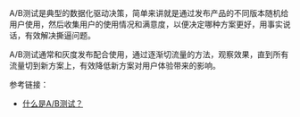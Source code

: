 
A/B测试是典型的数据化驱动决策，简单来讲就是通过发布产品的不同版本随机给用户使用，然后收集用户的使用情况和满意度，以便决定哪种方案更好，用事实说话，有效解决撕逼问题。

A/B测试通常和灰度发布配合使用，通过逐渐切流量的方法，观察效果，直到所有流量切到新方案上，有效降低新方案对用户体验带来的影响。

参考链接：
* [什么是A/B测试？](https://zhihu.com/question/20045543/answer/134438366)
